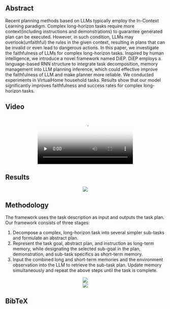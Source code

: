 <!-- <h1 align="center"> Faithful LLMs for Long-Horizon Task Planning </h1> -->

<!--
<div align='center'>
  <font size=4 color=black>ICRA 2024</font>
</div>
-->

<!--
[author1](https://www.yuque.com/zhangjiatao-grdyv/rn49ht/lq7xzy4xmxgrpgz9), [author2](https://www.yuque.com/zhangjiatao-grdyv/rn49ht/vsarazgdts43o7y4)
-->

## Abstract
Recent planning methods based on LLMs typically employ the In-Context Learning paradigm. Complex long-horizon tasks require more context(including instructions and demonstrations) to guarantee generated plan can be executed. However, in such condition, LLMs may overlook(unfaithful) the rules in the given context, resulting in plans that can be invalid or even lead to dangerous actions. In this paper, we investigate the faithfulness of LLMs for complex long-horizon tasks. Inspired by human intelligence, we introduce a novel framework named DiEP. DiEP employs a language-based RNN structure to integrate task decomposition, memory management into LLM planning inference, which could effective improve the faithfulness of LLM and make planner more reliable. We conducted experiments in VirtualHome household tasks. Results show that our model significantly improves faithfulness and success rates for complex long-horizon tasks.

## Video

<div align='center'>
  <video id="video" controls="" preload="none" poster="作者(图片地址)">
    <source id="mp4" src="https://progprompt.github.io/static/media/videos/real-robot.mp4" type="video/mp4">
  </video>
</div>

## Results
<div align='center'>
  <img src="https://cdn.nlark.com/yuque/0/2023/png/33623158/1692687344877-e3b5a9ad-2947-46d0-9c22-268b4545f740.png?x-oss-process=image%2Fresize%2Cw_1031%2Climit_0">
</div>

## Methodology
The framework uses the task description as input and outputs the task plan. Our framework consists of three stages: 
1. Decompose a complex, long-horizon task into several simpler sub-tasks and formulate an abstract plan.
2. Represent the task goal, abstract plan, and instruction as long-term memory, while designating the selected sub-goal in the plan, demonstration, and sub-task specifics as short-term memory.
3. Input the combined long and short-term memories and the environment observation into the LLM to retrieve the sub-task plan. Update memory simultaneously and repeat the above steps until the task is complete.

<div align='center'>
  <img src="https://cdn.nlark.com/yuque/0/2023/png/33623158/1692686955622-c5f99fc8-b2b0-4b67-91d9-08bec56923a9.png?x-oss-process=image%2Fresize%2Cw_1031%2Climit_0">
</div>

<div align='center'>
  <img src="https://cdn.nlark.com/yuque/0/2023/png/33623158/1692687072038-3e9b108e-394d-4a70-9c97-55d26490f296.png?x-oss-process=image%2Fresize%2Cw_1031%2Climit_0">
</div>

## BibTeX
